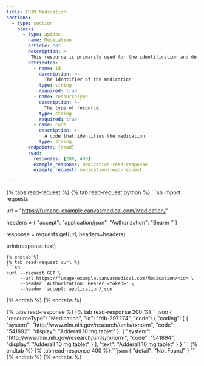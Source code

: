 ```yaml
---
title: FHIR Medication
sections:
  - type: section
    blocks:
      - type: apidoc
        name: Medication
        article: "a"
        description: >-
         This resource is primarily used for the identification and definition of a medication for the purposes of prescribing, dispensing, and administering a medication as well as for making statements about medication use.
        attributes:
          - name: id
            description: >-
              The identifier of the medication 
            type: string
            required: true
          - name: resourceType
            description: >-
              The type of resource
            type: string
            required: true
          - name: code
            description: >-
              A code that identifies the medication
            type: string
        endpoints: [read]
        read:
          responses: [200, 400]
          example_response: medication-read-response
          example_request: medication-read-request

---
```

<div id="medication-read-request">
{% tabs read-request %}
{% tab read-request python %}
```sh
import requests

url = "https://fumage-example.canvasmedical.com/Medication/<id>"

headers = {
    "accept": "application/json",
    "Authorization": "Bearer <token>"
}

response = requests.get(url, headers=headers)

print(response.text)
```
{% endtab %}
{% tab read-request curl %}
```sh
curl --request GET \
     --url https://fumage-example.canvasmedical.com/Medication/<id> \
     --header 'Authorization: Bearer <token>' \
     --header 'accept: application/json'
```
{% endtab %}
{% endtabs %}
</div>

<div id="medication-read-response">
{% tabs read-response %}
{% tab read-response 200 %}
```json
{
    "resourceType": "Medication",
    "id": "fdb-297274",
    "code": {
        "coding": [
            {
                "system": "http://www.nlm.nih.gov/research/umls/rxnorm",
                "code": "541892",
                "display": "Adderall 10 mg tablet"
            },
            {
                "system": "http://www.nlm.nih.gov/research/umls/rxnorm",
                "code": "541894",
                "display": "Adderall 10 mg tablet"
            }
        ],
        "text": "Adderall 10 mg tablet"
    }
}
```
{% endtab %}
{% tab read-response 400 %}
```json
{
    "detail": "Not Found"
}
```
{% endtab %}
{% endtabs %}
</div>


